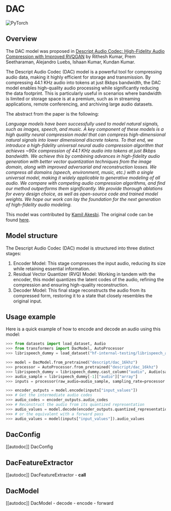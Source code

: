 <!--Copyright 2024 The HuggingFace Team. All rights reserved.

Licensed under the Apache License, Version 2.0 (the "License"); you may not use this file except in compliance with
the License. You may obtain a copy of the License at

http://www.apache.org/licenses/LICENSE-2.0

Unless required by applicable law or agreed to in writing, software distributed under the License is distributed on
an "AS IS" BASIS, WITHOUT WARRANTIES OR CONDITIONS OF ANY KIND, either express or implied. See the License for the
specific language governing permissions and limitations under the License.

⚠️ Note that this file is in Markdown but contain specific syntax for our doc-builder (similar to MDX) that may not be
rendered properly in your Markdown viewer.

-->

# DAC

<div class="flex flex-wrap space-x-1">
<img alt="PyTorch" src="https://img.shields.io/badge/PyTorch-DE3412?style=flat&logo=pytorch&logoColor=white">
</div>

## Overview


The DAC model was proposed in [Descript Audio Codec: High-Fidelity Audio Compression with Improved RVQGAN](https://huggingface.co/papers/2306.06546) by Rithesh Kumar, Prem Seetharaman, Alejandro Luebs, Ishaan Kumar, Kundan Kumar.

The Descript Audio Codec (DAC) model is a powerful tool for compressing audio data, making it highly efficient for storage and transmission. By compressing 44.1 KHz audio into tokens at just 8kbps bandwidth, the DAC model enables high-quality audio processing while significantly reducing the data footprint. This is particularly useful in scenarios where bandwidth is limited or storage space is at a premium, such as in streaming applications, remote conferencing, and archiving large audio datasets.

The abstract from the paper is the following:

*Language models have been successfully used to model natural signals, such as images, speech, and music. A key component of these models is a high quality neural compression model that can compress high-dimensional natural signals into lower dimensional discrete tokens. To that end, we introduce a high-fidelity universal neural audio compression algorithm that achieves ~90x compression of 44.1 KHz audio into tokens at just 8kbps bandwidth. We achieve this by combining advances in high-fidelity audio generation with better vector quantization techniques from the image domain, along with improved adversarial and reconstruction losses. We compress all domains (speech, environment, music, etc.) with a single universal model, making it widely applicable to generative modeling of all audio. We compare with competing audio compression algorithms, and find our method outperforms them significantly. We provide thorough ablations for every design choice, as well as open-source code and trained model weights. We hope our work can lay the foundation for the next generation of high-fidelity audio modeling.*

This model was contributed by [Kamil Akesbi](https://huggingface.co/kamilakesbi).
The original code can be found [here](https://github.com/descriptinc/descript-audio-codec/tree/main?tab=readme-ov-file).


## Model structure

The Descript Audio Codec (DAC) model is structured into three distinct stages:

1. Encoder Model: This stage compresses the input audio, reducing its size while retaining essential information.
2. Residual Vector Quantizer (RVQ) Model: Working in tandem with the encoder, this model quantizes the latent codes of the audio, refining the compression and ensuring high-quality reconstruction.
3. Decoder Model: This final stage reconstructs the audio from its compressed form, restoring it to a state that closely resembles the original input.

## Usage example 

Here is a quick example of how to encode and decode an audio using this model: 

```python 
>>> from datasets import load_dataset, Audio
>>> from transformers import DacModel, AutoProcessor
>>> librispeech_dummy = load_dataset("hf-internal-testing/librispeech_asr_dummy", "clean", split="validation")

>>> model = DacModel.from_pretrained("descript/dac_16khz")
>>> processor = AutoProcessor.from_pretrained("descript/dac_16khz")
>>> librispeech_dummy = librispeech_dummy.cast_column("audio", Audio(sampling_rate=processor.sampling_rate))
>>> audio_sample = librispeech_dummy[-1]["audio"]["array"]
>>> inputs = processor(raw_audio=audio_sample, sampling_rate=processor.sampling_rate, return_tensors="pt")

>>> encoder_outputs = model.encode(inputs["input_values"])
>>> # Get the intermediate audio codes
>>> audio_codes = encoder_outputs.audio_codes
>>> # Reconstruct the audio from its quantized representation
>>> audio_values = model.decode(encoder_outputs.quantized_representation)
>>> # or the equivalent with a forward pass
>>> audio_values = model(inputs["input_values"]).audio_values
```

## DacConfig

[[autodoc]] DacConfig

## DacFeatureExtractor

[[autodoc]] DacFeatureExtractor
    - __call__

## DacModel

[[autodoc]] DacModel
    - decode
    - encode
    - forward
